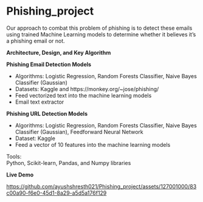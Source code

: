 # Phishing_project

Our approach to combat this problem of phishing is to detect these emails using trained Machine Learning models to determine whether it believes it’s a phishing email or not.

**Architecture, Design, and Key Algorithm**

**Phishing Email Detection Models**<br>
<ul>
 <li> Algorithms: Logistic Regression, Random Forests Classifier, Naive Bayes Classifier (Gaussian)</li>
 <li> Datasets: Kaggle and https://monkey.org/~jose/phishing/</li>
 <li> Feed vectorized text into the machine learning models</li>
<li> Email text extractor</li>
</ul>  
  
**Phishing URL Detection Models**<br>
<ul>
 <li> Algorithms: Logistic Regression, Random Forests Classifier, Naive Bayes Classifier (Gaussian), Feedforward Neural Network</li>
 <li> Dataset: Kaggle</li>
 <li> Feed a vector of 10 features into the machine learning models</li>
</ul>
Tools: <br>
Python, Scikit-learn, Pandas, and Numpy libraries<br>


**Live Demo**


https://github.com/ayushshresth021/Phishing_project/assets/127001000/83c00a90-f6e0-45d1-8a29-a5d5a176f129





